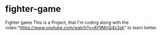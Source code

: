 # fighter-game
Fighter game
This is a Project, that I'm coding along with the video:"https://www.youtube.com/watch?v=AY9MnQ4x3zk" to learn better. 
